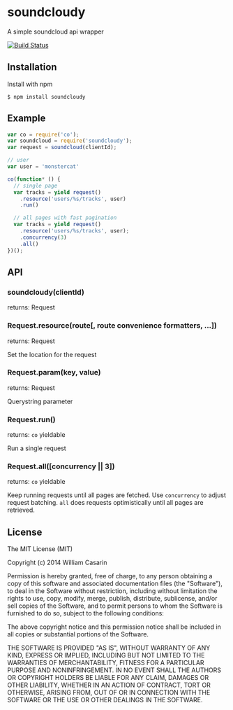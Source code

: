 
# soundcloudy

  A simple soundcloud api wrapper

  [![Build Status](https://travis-ci.org/jb55/soundcloudy.svg)](https://travis-ci.org/jb55/soundcloudy)

## Installation

  Install with npm

    $ npm install soundcloudy

## Example

```js
var co = require('co');
var soundcloud = require('soundcloudy');
var request = soundcloud(clientId);

// user
var user = 'monstercat'

co(function* () {
  // single page
  var tracks = yield request()
    .resource('users/%s/tracks', user)
    .run()

  // all pages with fast pagination
  var tracks = yield request()
    .resource('users/%s/tracks', user);
    .concurrency(3)
    .all()
})();

```

## API

### soundcloudy(clientId)

returns: Request

### Request.resource(route[, route convenience formatters, ...])

returns: Request

Set the location for the request

### Request.param(key, value)

returns: Request

Querystring parameter

### Request.run()

returns: `co` yieldable

Run a single request

### Request.all([concurrency || 3])

returns: `co` yieldable

Keep running requests until all pages are fetched. Use `concurrency` to
adjust request batching. `all` does requests optimistically until all pages are
retrieved.

## License

  The MIT License (MIT)

  Copyright (c) 2014 William Casarin

  Permission is hereby granted, free of charge, to any person obtaining a copy
  of this software and associated documentation files (the "Software"), to deal
  in the Software without restriction, including without limitation the rights
  to use, copy, modify, merge, publish, distribute, sublicense, and/or sell
  copies of the Software, and to permit persons to whom the Software is
  furnished to do so, subject to the following conditions:

  The above copyright notice and this permission notice shall be included in
  all copies or substantial portions of the Software.

  THE SOFTWARE IS PROVIDED "AS IS", WITHOUT WARRANTY OF ANY KIND, EXPRESS OR
  IMPLIED, INCLUDING BUT NOT LIMITED TO THE WARRANTIES OF MERCHANTABILITY,
  FITNESS FOR A PARTICULAR PURPOSE AND NONINFRINGEMENT. IN NO EVENT SHALL THE
  AUTHORS OR COPYRIGHT HOLDERS BE LIABLE FOR ANY CLAIM, DAMAGES OR OTHER
  LIABILITY, WHETHER IN AN ACTION OF CONTRACT, TORT OR OTHERWISE, ARISING FROM,
  OUT OF OR IN CONNECTION WITH THE SOFTWARE OR THE USE OR OTHER DEALINGS IN
  THE SOFTWARE.
